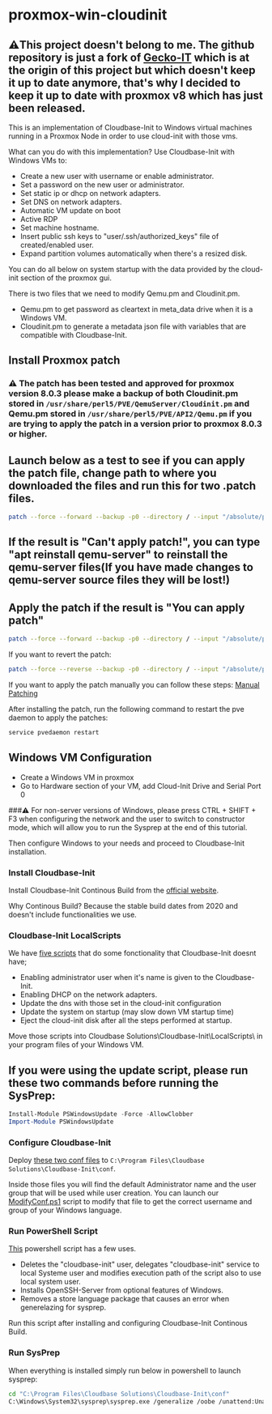 # proxmox-win-cloudinit
## ⚠️This project doesn't belong to me. The github repository is just a fork of [Gecko-IT](https://git.geco-it.net/GECO-IT-PUBLIC/Geco-Cloudbase-Init) which is at the origin of this project but which doesn't keep it up to date anymore, that's why I decided to keep it up to date with proxmox v8 which has just been released.
This is an implementation of Cloudbase-Init to Windows virtual machines running in a Proxmox Node in order to use cloud-init with those vms.

What can you do with this implementation?
Use Cloudbase-Init with Windows VMs to:
* Create a new user with username or enable administrator.
* Set a password on the new user or administrator.
* Set static ip or dhcp on network adapters.
* Set DNS on network adapters.
* Automatic VM update on boot
* Active RDP
* Set machine hostname.
* Insert public ssh keys to "user/.ssh/authorized_keys" file of created/enabled user.
* Expand partition volumes automatically when there's a resized disk.

You can do all below on system startup with the data provided by the cloud-init section of the proxmox gui.


There is two files that we need to modify Qemu.pm and Cloudinit.pm.
* Qemu.pm to get password as cleartext in meta_data drive when it is a Windows VM.
* Cloudinit.pm to generate a metadata json file with variables that are compatible with Cloudbase-Init.

## Install Proxmox patch

### ⚠️ The patch has been tested and approved for proxmox version 8.0.3 please make a backup of both Cloudinit.pm stored in ```/usr/share/perl5/PVE/QemuServer/Cloudinit.pm``` and Qemu.pm stored in ```/usr/share/perl5/PVE/API2/Qemu.pm``` if you are trying to apply the patch in a version prior to proxmox 8.0.3 or higher.

## Launch below as a test to see if you can apply the patch file, change path to where you downloaded the files and run this for two .patch files.
```sh
patch --force --forward --backup -p0 --directory / --input "/absolute/path/to/patchfile.pm.patch" --dry-run && echo "You can apply patch" || { echo "Can't apply patch!";}
```

## If the result is "Can't apply patch!", you can type "apt reinstall qemu-server" to reinstall the qemu-server files(If you have made changes to qemu-server source files they will be lost!)

## Apply the patch if the result is "You can apply patch"
```sh
patch --force --forward --backup -p0 --directory / --input "/absolute/path/to/patchfile.pm.patch"
```
If you want to revert the patch:
```sh
patch --force --reverse --backup -p0 --directory / --input "/absolute/path/to/patchfile.pm.patch"
```

If you want to apply the patch manually you can follow these steps: [Manual Patching](https://github.com/codding-nepale/proxmox-win-cloudinit/blob/main/MANUALPATCH.md)

After installing the patch, run the following command to restart the pve daemon to apply the patches:
```sh
service pvedaemon restart
```

## Windows VM Configuration
* Create a Windows VM in proxmox
* Go to Hardware section of your VM, add Cloud-Init Drive and Serial Port 0

###⚠️ For non-server versions of Windows, please press CTRL + SHIFT + F3 when configuring the network and the user to switch to constructor mode, which will allow you to run the Sysprep at the end of this tutorial.

Then configure Windows to your needs and proceed to Cloudbase-Init installation.

### Install Cloudbase-Init
Install Cloudbase-Init Continous Build from the [official website](https://cloudbase.it/cloudbase-init/#download).

Why Continous Build? Because the stable build dates from 2020 and doesn't include functionalities we use.

### Cloudbase-Init LocalScripts
We have [five scripts](https://github.com/codding-nepale/proxmox-win-cloudinit/tree/main/localscripts) that do some fonctionality that Cloudbase-Init doesnt have;
* Enabling administrator user when it's name is given to the Cloudbase-Init.
* Enabling DHCP on the network adapters.
* Update the dns with those set in the cloud-init configuration
* Update the system on startup (may slow down VM startup time)
* Eject the cloud-init disk after all the steps performed at startup.

Move those scripts into Cloudbase Solutions\Cloudbase-Init\LocalScripts\ in your program files of your Windows VM.

## If you were using the update script, please run these two commands before running the SysPrep:
```ps1
Install-Module PSWindowsUpdate -Force -AllowClobber
Import-Module PSWindowsUpdate
```

### Configure Cloudbase-Init
Deploy [these two conf files](https://github.com/codding-nepale/proxmox-win-cloudinit/tree/main/conf) to `C:\Program Files\Cloudbase Solutions\Cloudbase-Init\conf`.

Inside those files you will find the default Administrator name and the user group that will be used while user creation. You can launch our [ModifyConf.ps1](https://github.com/codding-nepale/proxmox-win-cloudinit/tree/main/powershell) script to modify that file to get the correct username and group of your Windows language.

### Run PowerShell Script
[This](https://github.com/codding-nepale/proxmox-win-cloudinit/tree/main/powershell) powershell script has a few uses.
* Deletes the "cloudbase-init" user, delegates "cloudbase-init" service to local Systeme user and modifies execution path of the script also to use local system user.
* Installs OpenSSH-Server from optional features of Windows.
* Removes a store language package that causes an error when generelazing for sysprep.

Run this script after installing and configuring Cloudbase-Init Continous Build.

### Run SysPrep
When everything is installed simply run below in powershell to launch sysprep:

```sh
cd "C:\Program Files\Cloudbase Solutions\Cloudbase-Init\conf"
C:\Windows\System32\sysprep\sysprep.exe /generalize /oobe /unattend:Unattend.xml
```

